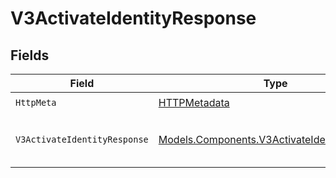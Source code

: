 # V3ActivateIdentityResponse


## Fields

| Field                                                                                                 | Type                                                                                                  | Required                                                                                              | Description                                                                                           | Example                                                                                               |
| ----------------------------------------------------------------------------------------------------- | ----------------------------------------------------------------------------------------------------- | ----------------------------------------------------------------------------------------------------- | ----------------------------------------------------------------------------------------------------- | ----------------------------------------------------------------------------------------------------- |
| `HttpMeta`                                                                                            | [HTTPMetadata](../../Models/Components/HTTPMetadata.md)                                               | :heavy_check_mark:                                                                                    | N/A                                                                                                   |                                                                                                       |
| `V3ActivateIdentityResponse`                                                                          | [Models.Components.V3ActivateIdentityResponse](../../Models/Components/V3ActivateIdentityResponse.md) | :heavy_minus_sign:                                                                                    | V3ActivateIdentityResponse                                                                            | {<br/>"success": true<br/>}                                                                           |